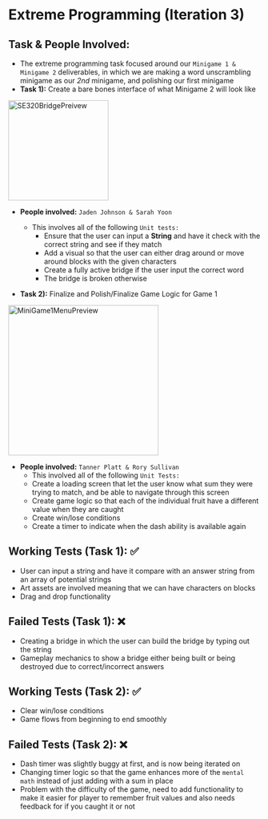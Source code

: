 # Extreme Programming (Iteration 3)

## Task & People Involved: 
- The extreme programming task focused around our `Minigame 1 & Minigame 2` deliverables, in which we are making a word unscrambling minigame as our *2nd* minigame, and polishing our first minigame
- **Task 1):** Create a bare bones interface of what Minigame 2 will look like
<img width = "200" alt = "SE320BridgePreivew" src = https://github.com/ATacoDev/SE-320/assets/146070033/15db327d-d64d-432e-8176-ce8f42963369>

- **People involved:** `Jaden Johnson & Sarah Yoon`
  - This involves all of the following `Unit tests:`
     - Ensure that the user can input a **String** and have it check with the correct string and see if they match
     - Add a visual so that the user can either drag around or move around blocks with the given characters
     - Create a fully active bridge if the user input the correct word
     - The bridge is broken otherwise
   
- **Task 2):** Finalize and Polish/Finalize Game Logic for Game 1
<img width="300" alt="MiniGame1MenuPreview" src="https://github.com/ATacoDev/SE-320/assets/146070033/b42fef1f-732a-4c26-88f3-ec40e0f6ba48">

- **People involved:** `Tanner Platt & Rory Sullivan`
     - This involved all of the following `Unit Tests:`
     - Create a loading screen that let the user know what sum they were trying to match, and be able to navigate through this screen
     - Create game logic so that each of the individual fruit have a different value when they are caught
     - Create win/lose conditions
     - Create a timer to indicate when the dash ability is available again

## Working Tests (Task 1): ✅
- User can input a string and have it compare with an answer string from an array of potential strings
- Art assets are involved meaning that we can have characters on blocks
- Drag and drop functionality
## Failed Tests (Task 1): ❌
- Creating a bridge in which the user can build the bridge by typing out the string
- Gameplay mechanics to show a bridge either being built or being destroyed due to correct/incorrect answers


## Working Tests (Task 2): ✅
- Clear win/lose conditions
- Game flows from beginning to end smoothly
## Failed Tests (Task 2): ❌
- Dash timer was slightly buggy at first, and is now being iterated on
- Changing timer logic so that the game enhances more of the `mental math` instead of just adding with a sum in place
- Problem with the difficulty of the game, need to add functionality to make it easier for player to remember fruit values and also needs feedback for if you caught it or not
